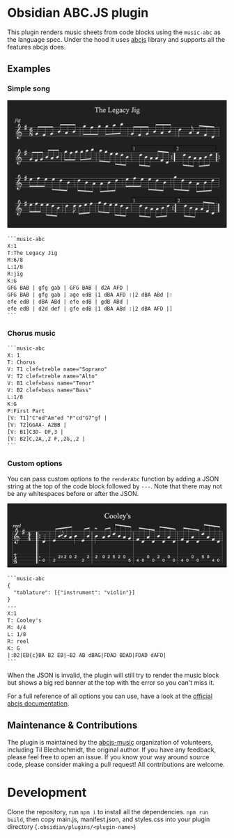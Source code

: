 # Obsidian ABC.JS plugin

This plugin renders music sheets from code blocks using the `music-abc` as the language spec. 
Under the hood it uses [abcjs](https://paulrosen.github.io/abcjs/) library and supports 
all the features abcjs does.

## Examples

### Simple song

![Example music sheet](example.png)

    ```music-abc
    X:1
    T:The Legacy Jig
    M:6/8
    L:1/8
    R:jig
    K:G
    GFG BAB | gfg gab | GFG BAB | d2A AFD |
    GFG BAB | gfg gab | age edB |1 dBA AFD :|2 dBA ABd |:
    efe edB | dBA ABd | efe edB | gdB ABd |
    efe edB | d2d def | gfe edB |1 dBA ABd :|2 dBA AFD |]
    ```

### Chorus music

    ```music-abc
    X: 1
    T: Chorus
    V: T1 clef=treble name="Soprano"
    V: T2 clef=treble name="Alto"
    V: B1 clef=bass name="Tenor"
    V: B2 clef=bass name="Bass"
    L:1/8
    K:G
    P:First Part
    [V: T1]"C"ed"Am"ed "F"cd"G7"gf |
    [V: T2]GGAA- A2BB |
    [V: B1]C3D- DF,3 |
    [V: B2]C,2A,,2 F,,2G,,2 |
    ```

### Custom options

You can pass custom options to the `renderAbc` function by adding a JSON string at the top of the code block followed by `---`. Note that there may not be any whitespaces before or after the JSON.

![Custom options example music sheet with tablatures](example_tablatures.jpg)

    ```music-abc
    {
      "tablature": [{"instrument": "violin"}]
    }
    ---
    X:1
    T: Cooley's
    M: 4/4
    L: 1/8
    R: reel
    K: G
    |:D2|EB{c}BA B2 EB|~B2 AB dBAG|FDAD BDAD|FDAD dAFD|
    ```

When the JSON is invalid, the plugin will still try to render the music block but shows a big red banner at the top with the error so you can't miss it.

For a full reference of all options you can use, have a look at the [official abcjs documentation](https://paulrosen.github.io/abcjs/visual/render-abc-options.html).

## Maintenance & Contributions

The plugin is maintained by the [abcjs-music](https://github.com/abcjs-music) organization of 
volunteers, including Til Blechschmidt, the original author.
If you have any feedback, please feel free to open an issue. If you know your way around source code, please consider making a pull request! All contributions are welcome.

# Development

Clone the repository, run `npm i` to install all the dependencies.
`npm run build`, then copy main.js, manifest.json, and styles.css into your plugin directory (`.obsidian/plugins/<plugin-name>`)
